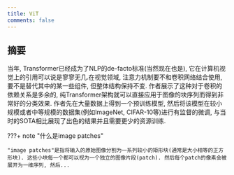 ```yaml
---
title: ViT
comments: false
---
```


## 摘要

当年, Transformer已经成为了NLP的de-facto标准(当然现在也是), 它在计算机视觉上的引用可以说是寥寥无几.在视觉领域, 注意力机制要不和卷积网络结合使用, 要不是替代其中的某一些组件, 但整体结构保持不变. 作者展示了这种对于卷积的依赖关系是多余的, 纯Transformer架构就可以直接应用于图像的块序列而得到非常好的分类效果. 作者先在大量数据上得到一个预训练模型, 然后将该模型在较小规模或者中等规模的数据集(例如ImageNet, CIFAR-10等)进行有监督的微调, 与当时的SOTA相比展现了出色的结果并且需要更少的资源训练.

???+ note "什么是image patches"

    "image patches"是指将输入的原始图像分割为一系列较小的矩形块(通常是大小相等的正方形块). 这些小块每一个都可以视为一个独立的图像片段(patch). 然后每个patch的像素会被展开为一维序列, 然后...
